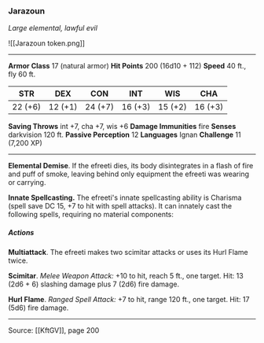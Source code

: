 ### Jarazoun
_Large elemental, lawful evil_

![[Jarazoun token.png]]


---

**Armor Class** 17 (natural armor)
**Hit Points** 200 (16d10 + 112)
**Speed** 40 ft., fly 60 ft.

| STR     | DEX     | CON     | INT     | WIS     | CHA     |
|---------|---------|---------|---------|---------|---------|
| 22 (+6) | 12 (+1) | 24 (+7) | 16 (+3) | 15 (+2) | 16 (+3) |

**Saving Throws** int +7, cha +7, wis +6
**Damage Immunities** fire
**Senses** darkvision 120 ft.
**Passive Perception** 12
**Languages** Ignan
**Challenge** 11 (7,200 XP)

---

**Elemental Demise**. If the efreeti dies, its body disintegrates in a flash of fire and puff of smoke, leaving behind only equipment the efreeti was wearing or carrying.

**Innate Spellcasting.** The efreeti's innate spellcasting ability is Charisma (spell save DC 15, +7 to hit with spell attacks). It can innately cast the following spells, requiring no material components:

##### Actions
**Multiattack**. The efreeti makes two scimitar attacks or uses its Hurl Flame twice.

**Scimitar**. _Melee Weapon Attack:_ +10 to hit, reach 5 ft., one target. Hit: 13 (2d6 + 6) slashing damage plus 7 (2d6) fire damage.

**Hurl Flame**. _Ranged Spell Attack:_ +7 to hit, range 120 ft., one target. Hit: 17 (5d6) fire damage.


---

Source: [[KftGV]], page 200